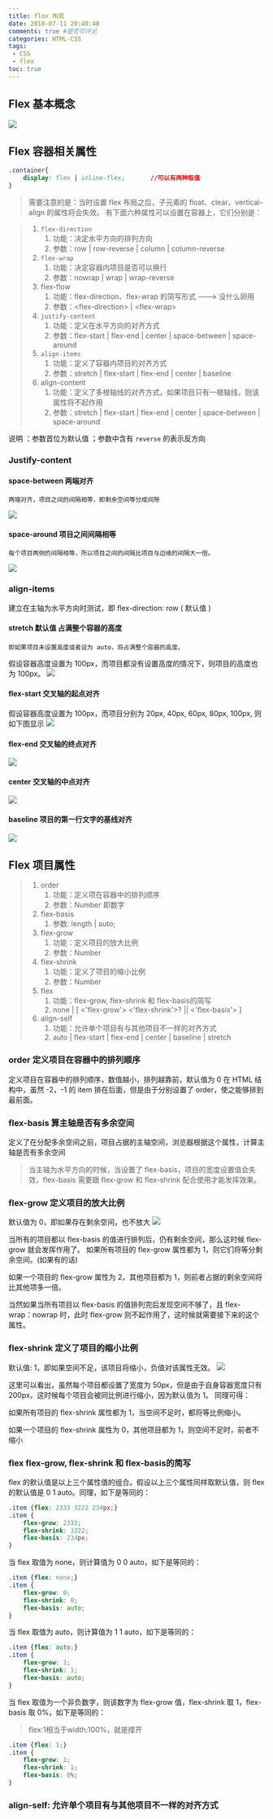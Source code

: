 ```yaml
---
title: flex 布局
date: 2018-07-11 20:49:40
comments: true #是否可评论
categories: HTML-CSS
tags: 
 - CSS
 - flex
toc: true
---
```


## Flex 基本概念
![](http://pbj98r3fm.bkt.clouddn.com/flex.jpg)

## Flex 容器相关属性
```css
.container{
    display: flex | inline-flex;       //可以有两种取值
}
```
> 需要注意的是：当时设置 flex 布局之后，子元素的 float、clear、vertical-align 的属性将会失效。
有下面六种属性可以设置在容器上，它们分别是：

> 1. `flex-direction`  
>    1. 功能：决定水平方向的排列方向 
>    2. 参数：row \| row-reverse \| column \| column-reverse
> 2. `flex-wrap`
>    1. 功能：决定容器内项目是否可以换行
>    2. 参数：nowrap \| wrap \| wrap-reverse
> 3. flex-flow
>    1. 功能：flex-direction、flex-wrap 的简写形式 ---&gt; 没什么卵用
>    2. 参数：&lt;flex-direction&gt; \| &lt;flex-wrap&gt;
> 4. `justify-content`
>    1. 功能：定义在水平方向的对齐方式
>    2. 参数：flex-start \| flex-end \| center \| space-between \| space-around
> 5. `align-items`
>    1. 功能：定义了容器内项目的对齐方式
>    2. 参数：stretch \| flex-start \| flex-end \| center \| baseline 
> 6. align-content
>    1. 功能：定义了多根轴线的对齐方式，如果项目只有一根轴线，则该属性将不起作用
>    2. 参数：stretch \| flex-start \| flex-end \| center \| space-between \| space-around

说明 ：参数首位为默认值 ；参数中含有 `reverse` 的表示反方向

<!--more-->

### Justify-content
#### space-between 两端对齐
    两端对齐，项目之间的间隔相等，即剩余空间等分成间隙
![](http://pbj98r3fm.bkt.clouddn.com/space-between.png)
#### space-around 项目之间间隔相等
    每个项目两侧的间隔相等，所以项目之间的间隔比项目与边缘的间隔大一倍。
![](http://pbj98r3fm.bkt.clouddn.com/space-around.png)

### align-items
建立在主轴为水平方向时测试，即 flex-direction: row ( 默认值 )

#### stretch 默认值 占满整个容器的高度
    即如果项目未设置高度或者设为 auto，将占满整个容器的高度。
假设容器高度设置为 100px，而项目都没有设置高度的情况下，则项目的高度也为 100px。
![](http://pbj98r3fm.bkt.clouddn.com/align-items01.jpg)   

#### flex-start 交叉轴的起点对齐
假设容器高度设置为 100px，而项目分别为 20px, 40px, 60px, 80px, 100px, 则如下图显示
![](http://pbj98r3fm.bkt.clouddn.com/align-items02.jpg)  

#### flex-end 交叉轴的终点对齐
![](http://pbj98r3fm.bkt.clouddn.com/align-items03.jpg)

#### center 交叉轴的中点对齐
![](http://pbj98r3fm.bkt.clouddn.com/align-items04.jpg)

#### baseline 项目的第一行文字的基线对齐
![](http://pbj98r3fm.bkt.clouddn.com/align-items05.jpg)

## Flex 项目属性
> 1. order
>    1. 功能：定义项在容器中的排列顺序
>    2. 参数：Number 即数字
> 2. flex-basis
>    1. 参数: length | auto;
> 3. flex-grow
>    1. 功能：定义项目的放大比例   
>    2. 参数：Number
> 4. flex-shrink
>    1. 功能：定义了项目的缩小比例
>    2. 参数：Number
> 5. flex
>    1. 功能：flex-grow, flex-shrink 和 flex-basis的简写
>    2. none | [ <'flex-grow'> <'flex-shrink'>? || <'flex-basis'> ]
> 6. align-self
>    1. 功能：允许单个项目有与其他项目不一样的对齐方式
>    2. auto | flex-start | flex-end | center | baseline | stretch

### order 定义项目在容器中的排列顺序
定义项目在容器中的排列顺序，数值越小，排列越靠前，默认值为 0
在 HTML 结构中，虽然 -2，-1 的 item 排在后面，但是由于分别设置了 order，使之能够排到最前面。 

### flex-basis 算主轴是否有多余空间
定义了在分配多余空间之前，项目占据的主轴空间，浏览器根据这个属性，计算主轴是否有多余空间
> 当主轴为水平方向的时候，当设置了 flex-basis，项目的宽度设置值会失效，flex-basis 需要跟 flex-grow 和 flex-shrink 配合使用才能发挥效果。

### flex-grow 定义项目的放大比例
默认值为 0，即如果存在剩余空间，也不放大 
![](http://pbj98r3fm.bkt.clouddn.com/flex-grow.jpg)

当所有的项目都以 flex-basis 的值进行排列后，仍有剩余空间，那么这时候 flex-grow 就会发挥作用了。 如果所有项目的 flex-grow 属性都为 1，则它们将等分剩余空间。(如果有的话)

如果一个项目的 flex-grow 属性为 2，其他项目都为 1，则前者占据的剩余空间将比其他项多一倍。

当然如果当所有项目以 flex-basis 的值排列完后发现空间不够了，且 flex-wrap：nowrap 时，此时 flex-grow 则不起作用了，这时候就需要接下来的这个属性。

### flex-shrink 定义了项目的缩小比例
默认值: 1，即如果空间不足，该项目将缩小，负值对该属性无效。 
![](http://pbj98r3fm.bkt.clouddn.com/flex-shrink.jpg)

这里可以看出，虽然每个项目都设置了宽度为 50px，但是由于自身容器宽度只有 200px，这时候每个项目会被同比例进行缩小，因为默认值为 1。 同理可得：

如果所有项目的 flex-shrink 属性都为 1，当空间不足时，都将等比例缩小。

如果一个项目的 flex-shrink 属性为 0，其他项目都为 1，则空间不足时，前者不缩小

### flex  flex-grow, flex-shrink 和 flex-basis的简写
flex 的默认值是以上三个属性值的组合。假设以上三个属性同样取默认值，则 flex 的默认值是 0 1 auto。同理，如下是等同的：
```css
.item {flex: 2333 3222 234px;}
.item {
    flex-grow: 2333;
    flex-shrink: 3222;
    flex-basis: 234px;
}
```

当 flex 取值为 none，则计算值为 0 0 auto，如下是等同的：
```css
.item {flex: none;}
.item {
    flex-grow: 0;
    flex-shrink: 0;
    flex-basis: auto;
}
```

当 flex 取值为 auto，则计算值为 1 1 auto，如下是等同的：
```css
.item {flex: auto;}
.item {
    flex-grow: 1;
    flex-shrink: 1;
    flex-basis: auto;
}
```

当 flex 取值为一个非负数字，则该数字为 flex-grow 值，flex-shrink 取 1，flex-basis 取 0%，如下是等同的：
> flex:1相当于width:100%，就是撑开
```css
.item {flex: 1;}
.item {
    flex-grow: 1;
    flex-shrink: 1;
    flex-basis: 0%;
}
```

### align-self: 允许单个项目有与其他项目不一样的对齐方式